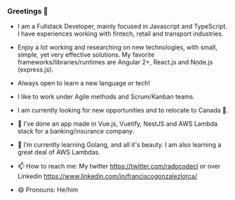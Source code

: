 ### Greetings 👋

- I am a Fullstack Developer, mainly focused in Javascript and TypeScript. I have experiences working with fintech, retail and transport industries.

- Enjoy a lot working and researching on new technologies, with small, simple, yet very effective solutions. My favorite frameworks/libraries/runtimes are Angular 2+, React.js and Node.js (express.js).

- Always open to learn a new language or tech!

- I like to work under Agile methods and Scrum/Kanban teams.

- I am currently looking for new opportunities and to relocate to Canada 🍁.

- 🔭 I’ve done an app made in Vue.js, Vuetify, NestJS and AWS Lambda stack for a banking/insurance company.
- 🌱 I’m currently learning Golang, and all it's beauty. I am also learning a great deal of AWS Lambdas.
- 📫 How to reach me: My twitter https://twitter.com/radocodecl or over Linkedin https://www.linkedin.com/in/franciscogonzalezlorca/
- 😄 Pronouns: He/him
